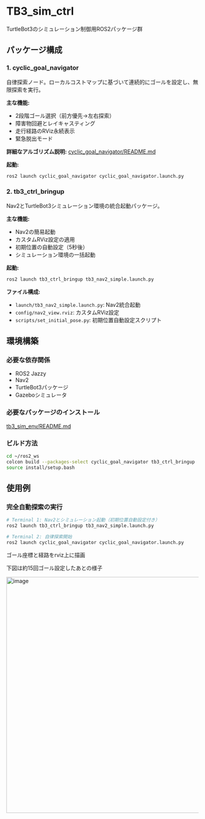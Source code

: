 # TB3_sim_ctrl

TurtleBot3のシミュレーション制御用ROS2パッケージ群

## パッケージ構成

### 1. cyclic_goal_navigator
自律探索ノード。ローカルコストマップに基づいて連続的にゴールを設定し、無限探索を実行。

**主な機能:**
- 2段階ゴール選択（前方優先→左右探索）
- 障害物回避とレイキャスティング
- 走行経路のRViz永続表示
- 緊急脱出モード

**詳細なアルゴリズム説明:** [cyclic_goal_navigator/README.md](cyclic_goal_navigator/README.md)

**起動:**
```bash
ros2 launch cyclic_goal_navigator cyclic_goal_navigator.launch.py
```

### 2. tb3_ctrl_bringup
Nav2とTurtleBot3シミュレーション環境の統合起動パッケージ。

**主な機能:**
- Nav2の簡易起動
- カスタムRViz設定の適用
- 初期位置の自動設定（5秒後）
- シミュレーション環境の一括起動

**起動:**
```bash
ros2 launch tb3_ctrl_bringup tb3_nav2_simple.launch.py
```

**ファイル構成:**
- `launch/tb3_nav2_simple.launch.py`: Nav2統合起動
- `config/nav2_view.rviz`: カスタムRViz設定
- `scripts/set_initial_pose.py`: 初期位置自動設定スクリプト

## 環境構築

### 必要な依存関係
- ROS2 Jazzy
- Nav2
- TurtleBot3パッケージ
- Gazeboシミュレータ

### 必要なパッケージのインストール
[tb3_sim_env/README.md](tb3_sim_env/README.md)

### ビルド方法
```bash
cd ~/ros2_ws
colcon build --packages-select cyclic_goal_navigator tb3_ctrl_bringup
source install/setup.bash
```

## 使用例

### 完全自動探索の実行
```bash
# Terminal 1: Nav2とシミュレーション起動（初期位置自動設定付き）
ros2 launch tb3_ctrl_bringup tb3_nav2_simple.launch.py

# Terminal 2: 自律探索開始
ros2 launch cyclic_goal_navigator cyclic_goal_navigator.launch.py
```

ゴール座標と経路をrviz上に描画

下図は約15回ゴール設定したあとの様子

<img width="703" height="618" alt="image" src="https://github.com/user-attachments/assets/844185a9-01e4-4672-bab2-5270c7aef344" />
